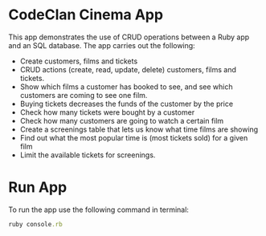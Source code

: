 # CodeClan Cinema App
This app demonstrates the use of CRUD operations between a Ruby app and an SQL database. The app carries out the following:
* Create customers, films and tickets
* CRUD actions (create, read, update, delete) customers, films and tickets.
* Show which films a customer has booked to see, and see which customers are coming to see one film.
* Buying tickets decreases the funds of the customer by the price
* Check how many tickets were bought by a customer
* Check how many customers are going to watch a certain film
* Create a screenings table that lets us know what time films are showing
* Find out what the most popular time is (most tickets sold) for a given film
* Limit the available tickets for screenings.

# Run App
To run the app use the following command in terminal:
```Ruby
ruby console.rb
```
